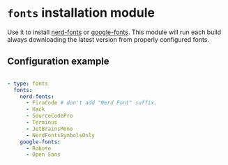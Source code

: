 # `fonts` installation module

Use it to install [nerd-fonts](https://www.nerdfonts.com/font-downloads) or [google-fonts](https://fonts.google.com/). This module will run each build always downloading the latest version from properly configured fonts.

## Configuration example

```yaml

- type: fonts
  fonts:
    nerd-fonts:
      - FiraCode # don't add "Nerd Font" suffix.
      - Hack
      - SourceCodePro
      - Terminus
      - JetBrainsMono
      - NerdFontsSymbolsOnly
    google-fonts:
      - Roboto
      - Open Sans

```
